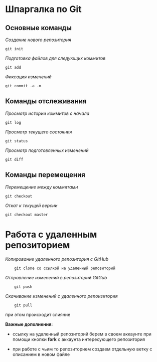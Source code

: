 # Шпаргалка по Git

## Основные команды

*Создание нового репозитория*

    git init 

*Подготовка файлов для следующих коммитов*

    git add 

*Фиксация изменений*

    git commit -a -m

## Команды отслеживания

*Просмотр истории коммитов с начала*

    git log

*Просмотр текущего состояния*

    git status

*Просмотр подготовленных изменений*

    git diff

## Команды перемещения

*Перемещение между коммитами*

    git checkout

*Откат к текущей версии*

    git checkout master

# Работа с удаленным репозиторием

*Копирование удаленного репозитория с GitHub*

        git clone со ссылкой на удаленный репозиторий

*Отправление изменений в репозиторий GitGub*

        git push

*Скачивание изменений с удаленного репоизитория*

        git pull
    
при этом происходит слияние

**Важные дополнения:**
- ссылку на удаленный репозиторий берем в своем аккаунте при помощи кнопки **fork** с аккаунта интересующего репозитория 

- при работе с чьим то репозиторием создаем отдельную ветку с описанием в новом файле
